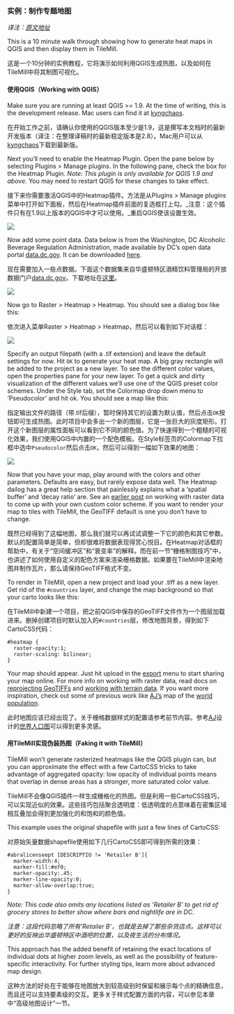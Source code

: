 ### 实例：制作专题地图

_译注：[原文地址](https://www.mapbox.com/tilemill/docs/guides/designing-heat-maps/)_

This is a 10 minute walk through showing how to generate heat maps in QGIS and then display them in TileMill.

这是一个10分钟的实例教程，它将演示如何利用QGIS生成热图，以及如何在TileMill中将其制图可视化。

#### 使用QGIS（Working with QGIS）

Make sure you are running at least QGIS \>= 1.9. At the time of writing, this is the development release. Mac users can find it at [kyngchaos](http://www.kyngchaos.com/software/qgis).

在开始工作之前，请确认你使用的QGIS版本至少是1.9，这是撰写本文档时的最新开发版本（译注：在整理译稿时的最新稳定版本是2.8）。Mac用户可以从[kyngchaos](http://www.kyngchaos.com/software/qgis)下载到最新版。

Next you’ll need to enable the Heatmap Plugin. Open the pane below by selecting Plugins \> Manage plugins. In the following pane, check the box for the Heatmap Plugin. _Note: This plugin is only available for QGIS 1.9 and above_. You may need to restart QGIS for these changes to take effect.

接下来你需要激活QGIS中的Heatmap插件。方法是从Plugins \> Manage plugins菜单中打开如下面板，然后在Heatmap插件前面的复选框打上勾。_注意：这个插件只有在1.9以上版本的QGIS中才可以使用。_重启QGIS使该设置生效。

![](http://farm6.staticflickr.com/5325/7173395958_5d4d96aef9_z.jpg)

Now add some point data. Data below is from the Washington, DC Alcoholic Beverage Regulation Administration, made available by DC’s open data portal [data.dc.gov](http://data.dc.gov/). It can be downloaded [here](http://dcatlas.dcgis.dc.gov/download/ABRALicenseePt.ZIP).

现在需要加入一些点数据。下面这个数据集来自华盛顿特区酒精饮料管理局的开放数据门户[data.dc.gov](http://data.dc.gov/)。下载地址在[这里](http://dcatlas.dcgis.dc.gov/download/ABRALicenseePt.ZIP)。

![](http://farm8.staticflickr.com/7076/7173395998_9f16de7e40_z.jpg)

Now go to Raster \> Heatmap \> Heatmap. You should see a dialog box like this:

依次进入菜单Raster \> Heatmap \> Heatmap，然后可以看到如下对话框：

![](http://farm9.staticflickr.com/8003/7173395914_a451f48105_z.jpg)

Specify an output filepath (with a .tif extension) and leave the default settings for now. Hit `OK` to generate your heat map. A big gray rectangle will be added to the project as a new layer. To see the different color values, open the properties pane for your new layer. To get a quick and dirty visualization of the different values we’ll use one of the QGIS preset color schemes. Under the Style tab, set the Colormap drop down menu to ‘Pseudocolor’ and hit ok. You should see a map like this:

指定输出文件的路径（带.tif后缀），暂时保持其它的设置为默认值，然后点击`OK`按钮即可生成热图。此时项目中会多出一个新的图层，它是一张巨大的灰度矩形。打开这个新图层的属性面板可以看到它不同的颜色值。为了快速得到一个粗糙的可视化效果，我们使用QGIS中内置的一个配色模板。在Style标签页的Colormap下拉框中选中`Pseudocolor`然后点击`OK`，然后可以得到一幅如下效果的地图：

![](http://farm6.staticflickr.com/5040/7173396034_7f38edb250_z.jpg)

Now that you have your map, play around with the colors and other parameters. Defaults are easy, but rarely expose data well. The Heatmap dailog has a great help section that painlessly explains what a ‘spatial buffer’ and ‘decay ratio’ are. See an [earlier post](http://mapbox.com/blog/visualizing-global-forest-height/) on working with raster data to come up with your own custom color scheme. If you want to render your map to tiles with TileMill, the GeoTIFF default is one you don’t have to change.

既然已经得到了这幅地图，那么我们就可以再试试调整一下它的颜色和其它参数。默认的配置简单是简单，但却很难将数据表现得赏心悦目。在Heatmap对话框的帮助中，有关于“空间缓冲区”和“衰变率”的解释。而在前一节“栅格制图技巧”中，也讲述了如何使用自定义的配色方案来渲染栅格数据。如果要在TileMill中渲染地图并制作瓦片，那么请保持GeoTIFF格式不变。

To render in TileMill, open a new project and load your .tiff as a new layer. Get rid of the `#countries` layer, and change the map background so that your carto looks like this:

在TileMill中新建一个项目，把之前QGIS中保存的GeoTIFF文件作为一个图层加载进来。删掉创建项目时默认加入的`#countries`层，修改地图背景，得到如下CartoCSS代码：

	
	#heatmap {
	  raster-opacity:1;
	  raster-scaling: bilinear;
	}
	

Your map should appear. Just hit upload in the [export](http://mapbox.com/tilemill/docs/crashcourse/exporting/) menu to start sharing your map online. For more info on working with raster data, read docs on [reprojecting GeoTIFFs](http://mapbox.com/tilemill/docs/guides/reprojecting-geotiff/) and [working with terrain data](http://mapbox.com/tilemill/docs/guides/terrain-data/). If you want more inspiration, check out some of previous work like [AJ’s](https://twitter.com/#!/aj_ashton) map of the [world population](http://www.flickr.com/photos/developmentseed/6286976630/in/photostream/lightbox/).

此时地图应该已经出现了。关于栅格数据样式的配置请参考前节内容。参考[AJ](https://twitter.com/#!/aj_ashton)设计的[世界人口图](http://www.flickr.com/photos/developmentseed/6286976630/in/photostream/lightbox/)可以得到更多灵感。

#### 用TileMill实现伪装热图（Faking it with TileMill）

TileMill won’t generate rasterized heatmaps like the QGIS plugin can, but you can approximate the effect with a few CartoCSS tricks to take advantage of aggregated opacity: low opacity of individual points means that overlap in dense areas has a stronger, more saturated color value.

TileMill不会像QGIS插件一样生成栅格化的热图。但是利用一些CartoCSS技巧，可以实现近似的效果。这些技巧包括聚合透明度：低透明度的点意味着在密集区域相互叠加会得到更加强化的和饱和的颜色值。

This example uses the original shapefile with just a few lines of CartoCSS:

对原始矢量数据shapefile使用如下几行CartoCSS即可得到所需的效果：

	
	#abralicenseept [DESCRIPTIO != 'Retailer B']{
	  marker-width:4;
	  marker-fill:#ef0;
	  marker-opacity:.45;
	  marker-line-opacity:0;
	  marker-allow-overlap:true;
	} 
	

_Note: This code also omits any locations listed as 'Retailer B' to get rid of grocery stores to better show where bars and nightlife are in DC._

_注意：这段代码忽略了所有’Retailer B’，也就是去掉了那些杂货店点。这样可以更好的反映出华盛顿特区中酒吧的位置，以及夜生活的分布情况。_

This approach has the added benefit of retaining the exact locations of individual dots at higher zoom levels, as well as the possibility of feature-specific interactivity. For further styling tips, learn more about advanced map design.

这种方法的好处在于能够在地图放大到较高级别时保留和展示每个点的精确信息，而且还可以支持要素级的交互。更多关于样式配置方面的内容，可以参见本章中“高级地图设计”一节。